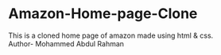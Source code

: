 # Amazon-Home-page-Clone
This is a cloned home page of amazon made using html &amp; css. 
<br>
Author- Mohammed Abdul Rahman

